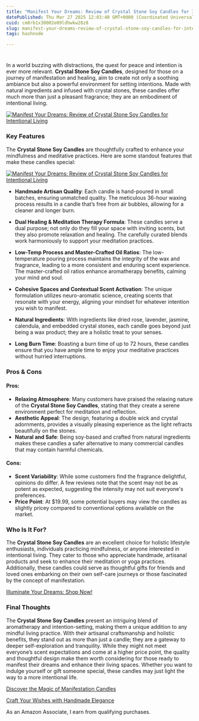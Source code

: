 ```yaml
---
title: "Manifest Your Dreams: Review of Crystal Stone Soy Candles for Intentional Living"
datePublished: Thu Mar 27 2025 12:03:40 GMT+0000 (Coordinated Universal Time)
cuid: cm8rb1x30002e09ldhwkw28z8
slug: manifest-your-dreams-review-of-crystal-stone-soy-candles-for-intentional-living
tags: hashnode

---
```


<h1></h1>
<p>In a world buzzing with distractions, the quest for peace and intention is ever more relevant. <strong>Crystal Stone Soy Candles</strong>, designed for those on a journey of manifestation and healing, aim to create not only a soothing ambiance but also a powerful environment for setting intentions. Made with natural ingredients and infused with crystal stones, these candles offer much more than just a pleasant fragrance; they are an embodiment of intentional living.</p>
<a href='https://www.amazon.com/dp/B0D8HPS5H1?tag=myreviews0fcb-20' target='_blank' rel='nofollow'>
<img src='https://m.media-amazon.com/images/I/61oPBXiut3L._SL1500_.jpg' alt='Manifest Your Dreams: Review of Crystal Stone Soy Candles for Intentional Living' style='display: block; margin: auto; max-width: 100%; height: auto;'>
</a>
<h3>Key Features</h3>
<p>The <strong>Crystal Stone Soy Candles</strong> are thoughtfully crafted to enhance your mindfulness and meditative practices. Here are some standout features that make these candles special:</p>
<a href='https://www.amazon.com/dp/B0D8HPS5H1?tag=myreviews0fcb-20' target='_blank' rel='nofollow'>
<img src='https://m.media-amazon.com/images/I/71OGWc96UhL._SL1500_.jpg' alt='Manifest Your Dreams: Review of Crystal Stone Soy Candles for Intentional Living' style='display: block; margin: auto; max-width: 100%; height: auto;'>
</a>
<ul>
<li>
<p><strong>Handmade Artisan Quality</strong>: Each candle is hand-poured in small batches, ensuring unmatched quality. The meticulous 36-hour waxing process results in a candle that’s free from air bubbles, allowing for a cleaner and longer burn.</p>
</li>
<li>
<p><strong>Dual Healing &amp; Meditation Therapy Formula</strong>: These candles serve a dual purpose; not only do they fill your space with inviting scents, but they also promote relaxation and healing. The carefully curated blends work harmoniously to support your meditation practices.</p>
</li>
<li>
<p><strong>Low-Temp Process and Master-Crafted Oil Ratios</strong>: The low-temperature pouring process maintains the integrity of the wax and fragrance, leading to a more consistent and enduring scent experience. The master-crafted oil ratios enhance aromatherapy benefits, calming your mind and soul.</p>
</li>
<li>
<p><strong>Cohesive Spaces and Contextual Scent Activation</strong>: The unique formulation utilizes neuro-aromatic science, creating scents that resonate with your energy, aligning your mindset for whatever intention you wish to manifest.</p>
</li>
<li>
<p><strong>Natural Ingredients</strong>: With ingredients like dried rose, lavender, jasmine, calendula, and embedded crystal stones, each candle goes beyond just being a wax product; they are a holistic treat to your senses.</p>
</li>
<li>
<p><strong>Long Burn Time</strong>: Boasting a burn time of up to 72 hours, these candles ensure that you have ample time to enjoy your meditative practices without hurried interruptions.</p>
</li>
</ul>
<h3>Pros &amp; Cons</h3>
<h4>Pros:</h4>
<ul>
<li><strong>Relaxing Atmosphere</strong>: Many customers have praised the relaxing nature of the <strong>Crystal Stone Soy Candles</strong>, stating that they create a serene environment perfect for meditation and reflection.</li>
<li><strong>Aesthetic Appeal</strong>: The design, featuring a double wick and crystal adornments, provides a visually pleasing experience as the light refracts beautifully on the stones.</li>
<li><strong>Natural and Safe</strong>: Being soy-based and crafted from natural ingredients makes these candles a safer alternative to many commercial candles that may contain harmful chemicals.</li>
</ul>
<h4>Cons:</h4>
<ul>
<li><strong>Scent Variability</strong>: While some customers find the fragrance delightful, opinions do differ. A few reviews note that the scent may not be as potent as expected, suggesting the intensity may not suit everyone's preferences.</li>
<li><strong>Price Point</strong>: At $19.99, some potential buyers may view the candles as slightly pricey compared to conventional options available on the market.</li>
</ul>
<h3>Who Is It For?</h3>
<p>The <strong>Crystal Stone Soy Candles</strong> are an excellent choice for holistic lifestyle enthusiasts, individuals practicing mindfulness, or anyone interested in intentional living. They cater to those who appreciate handmade, artisanal products and seek to enhance their meditation or yoga practices. Additionally, these candles could serve as thoughtful gifts for friends and loved ones embarking on their own self-care journeys or those fascinated by the concept of manifestation.</p>
<p><a href='https://www.amazon.com/dp/B0D8HPS5H1?tag=myreviews0fcb-20' target='_blank' rel='nofollow'>Illuminate Your Dreams: Shop Now!</a></p>
<h3>Final Thoughts</h3>
<p>The <strong>Crystal Stone Soy Candles</strong> present an intriguing blend of aromatherapy and intention-setting, making them a unique addition to any mindful living practice. With their artisanal craftsmanship and holistic benefits, they stand out as more than just a candle; they are a gateway to deeper self-exploration and tranquility. While they might not meet everyone’s scent expectations and come at a higher price point, the quality and thoughtful design make them worth considering for those ready to manifest their dreams and enhance their living spaces. Whether you want to indulge yourself or gift someone special, these candles may just light the way to a more intentional life.</p>
<p><a href='https://www.amazon.com/dp/B0D8HPS5H1?tag=myreviews0fcb-20' target='_blank' rel='nofollow'>Discover the Magic of Manifestation Candles</a></p>
<p><a href='https://www.amazon.com/dp/B0D8HPS5H1?tag=myreviews0fcb-20' target='_blank' rel='nofollow'>Craft Your Wishes with Handmade Elegance</a></p>
<p>As an Amazon Associate, I earn from qualifying purchases.</p>